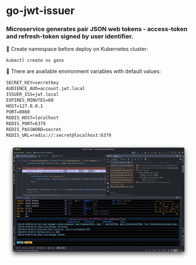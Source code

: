 # go-jwt-issuer

### Microservice generates pair JSON web tokens - access-token and refresh-token signed by user identifier.

📌 Create namespace before deploy on Kubernetes cluster:
```
kubectl create ns gons
```

📌 There are available environment variables with default values:
```
SECRET_KEY=secretkey
AUDIENCE_AUD=account.jwt.local
ISSUER_ISS=jwt.local
EXPIRES_MINUTES=60
HOST=127.0.0.1
PORT=8080
REDIS_HOST=localhost
REDIS_PORT=6379
REDIS_PASSWORD=secret
REDIS_URL=redis://:secret@localhost:6379
```

![Debugging an application](social_preview.png)
